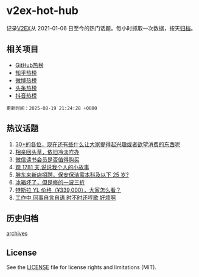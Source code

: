 # v2ex-hot-hub

 记录[V2EX](https://www.v2ex.com/)从 2021-01-06 日至今的热门话题。每小时抓取一次数据，按天[归档](archives)。
 
 ## 相关项目

- [GitHub热榜](https://github.com/lonnyzhang423/github-hot-hub)
- [知乎热榜](https://github.com/lonnyzhang423/zhihu-hot-hub)
- [微博热榜](https://github.com/lonnyzhang423/weibo-hot-hub)
- [头条热榜](https://github.com/lonnyzhang423/toutiao-hot-hub)
- [抖音热榜](https://github.com/lonnyzhang423/douyin-hot-hub)


 `更新时间：2025-08-19 21:24:28 +0800`

## 热议话题

1. [30+的各位，现在还有些什么让大家提得起兴趣或者欲望消费的东西呢](https://www.v2ex.com/t/1153371)
1. [相亲回头草，依旧冷淡咋办](https://www.v2ex.com/t/1153426)
1. [微信读书会员是否值得购买](https://www.v2ex.com/t/1153337)
1. [观 1781 天,说说我个人的小故事](https://www.v2ex.com/t/1153375)
1. [胖东来新店招聘，保安保洁需本科及以下 25 岁?](https://www.v2ex.com/t/1153359)
1. [冰箱坏了，但是修的一波三折](https://www.v2ex.com/t/1153340)
1. [特斯拉 YL 价格（¥339,000），大家怎么看？](https://www.v2ex.com/t/1153352)
1. [工作中 同事自言自语 时不时还哼歌 好烦啊](https://www.v2ex.com/t/1153372)

## 历史归档

[archives](archives)

## License

See the [LICENSE](LICENSE) file for license rights and limitations (MIT).
